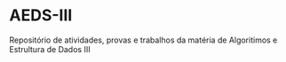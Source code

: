 # AEDS-III
Repositório de atividades, provas e trabalhos da matéria de Algoritimos e Estrultura de Dados III
